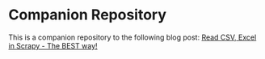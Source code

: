 # Companion Repository

This is a companion repository to the following blog post:
[Read CSV, Excel in Scrapy - The BEST way!](https://coderecode.com/scrapy-read-csv-excel)
